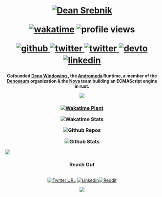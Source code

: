 <h1 align="center">

  [![Dean Srebnik](https://readme-typing-svg.demolab.com?font=JetBrains+Mono&weight=500&pause=1000&color=597FF7&center=true&vCenter=true&random=true&width=435&lines=%3E+Hi+I'm+Dean+Srebnik)](https://git.io/typing-svg)
  
  [![wakatime](https://wakatime.com/badge/user/025619fe-113f-4502-b25f-68160ed57cc1.svg)](https://wakatime.com/@025619fe-113f-4502-b25f-68160ed57cc1)
  ![profile views](https://komarev.com/ghpvc/?username=load1n9)

  <a href="https://github.com/load1n9" target="_blank">
    <img src=https://img.shields.io/badge/github-%2324292e.svg?&style=for-the-badge&logo=github&logoColor=white alt=github style="margin-bottom: 5px;" />
  </a>
  <a href="https://bsky.app/profile/loading.trynova.dev" target="_blank">
    <img src=https://img.shields.io/badge/Bluesky-0285FF?style=for-the-badge&logo=Bluesky&logoColor=white alt=twitter style="margin-bottom: 5px;" />
  </a>
  <a href="https://twitter.com/1oad1n9" target="_blank">
    <img src=https://img.shields.io/badge/twitter-%2300acee.svg?&style=for-the-badge&logo=twitter&logoColor=white alt=twitter style="margin-bottom: 5px;" />
  </a>
  <a href="https://dev.to/load1n9" target="_blank">
    <img src=https://img.shields.io/badge/dev.to-%2308090A.svg?&style=for-the-badge&logo=dev.to&logoColor=white alt=devto style="margin-bottom: 5px;" />
  </a>
  <a href="https://linkedin.com/in/dean-srebnik-80891022b" target="_blank">
    <img src=https://img.shields.io/badge/linkedin-%231E77B5.svg?&style=for-the-badge&logo=linkedin&logoColor=white alt=linkedin style="margin-bottom: 5px;" />
  </a>  
</h1>

<h4 align="center">
 Cofounded <a href="https://github.com/deno-windowing">Deno Windowing </a>, the <a href="https://github.com/tryandromeda">Andromeda</a> Runtime, a member of the <a href="https://github.com/denosaurs">Denosaurs</a> organization & the <a href="https://github.com/trynova">Nova</a> team building an ECMAScript engine in rust.
  
  ![](https://user-images.githubusercontent.com/74038190/212284115-f47cd8ff-2ffb-4b04-b5bf-4d1c14c0247f.gif)
</h4>

<h3 align="center">
  
[![Wakatime Plant](https://plant.val.run/embed/load1n9?theme=dark&plant=mushroom-forest)](https://plant.val.run)

![Wakatime Stats](https://wakatime-readme.val.run/chart)

![Github Repos](https://repo-readme.val.run/?name=load1n9)

![Github Stats](https://github-readme-stats.vercel.app/api?username=load1n9&show_icons=true&theme=synthwave&count_private=true)

</h3>

<img src="https://user-images.githubusercontent.com/73097560/115834477-dbab4500-a447-11eb-908a-139a6edaec5c.gif">

<br/>  
<div align="center">
<h3 style="margin-bottom: 2em;">Reach Out</h3>

[![Twitter URL](https://img.shields.io/badge/Twitter-1DA1F2?style=for-the-badge&logo=twitter&logoColor=white)](https://twitter.com/1oad1n9)
[![Linkedin](https://img.shields.io/badge/LinkedIn-0077B5?style=for-the-badge&logo=linkedin&logoColor=white)](https://www.linkedin.com/in/dean-srebnik-80891022b)[![Reddit](https://img.shields.io/badge/Reddit-FF4500?style=for-the-badge&logo=reddit&logoColor=white)](https://www.reddit.com/user/--loading000--/)
</div>
<p align="center">
  <img src="https://capsule-render.vercel.app/api?type=waving&color=timeGradient&height=65&section=footer"/>
</p>
